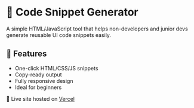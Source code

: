 # 🧠 Code Snippet Generator

A simple HTML/JavaScript tool that helps non-developers and junior devs generate reusable UI code snippets easily.

## 🚀 Features
- One-click HTML/CSS/JS snippets
- Copy-ready output
- Fully responsive design
- Ideal for beginners

🔗 Live site hosted on [Vercel](#)
